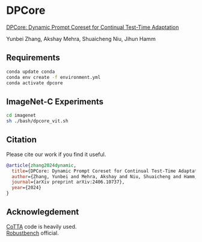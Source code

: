 # DPCore
[DPCore: Dynamic Prompt Coreset for Continual Test-Time Adaptation](https://arxiv.org/pdf/2406.10737)

Yunbei Zhang, Akshay Mehra, Shuaicheng Niu, Jihun Hamm

## Requirements
```bash
conda update conda
conda env create -f environment.yml
conda activate dpcore 
```

## ImageNet-C Experiments

```bash
cd imagenet
sh ./bash/dpcore_vit.sh
```


## Citation
Please cite our work if you find it useful.
```bibtex
@article{zhang2024dynamic,
  title={DPCore: Dynamic Prompt Coreset for Continual Test-Time Adaptation},
  author={Zhang, Yunbei and Mehra, Akshay and Niu, Shuaicheng and Hamm, Jihun},
  journal={arXiv preprint arXiv:2406.10737},
  year={2024}
}
```

## Acknowlegdement
[CoTTA](https://github.com/qinenergy/cotta) code is heavily used. \
[Robustbench](https://github.com/RobustBench/robustbench) official.